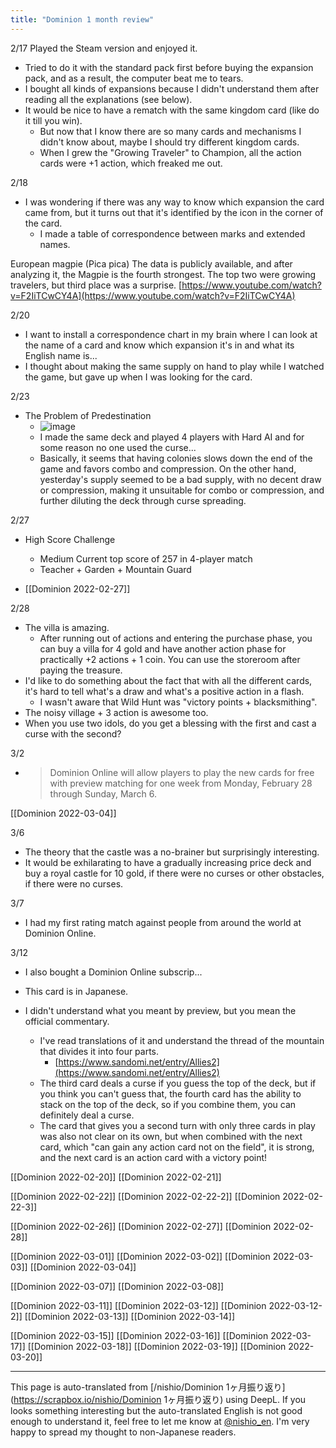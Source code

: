 ```yaml
---
title: "Dominion 1 month review"
---
```


2/17 Played the Steam version and enjoyed it.
- Tried to do it with the standard pack first before buying the expansion pack, and as a result, the computer beat me to tears.
- I bought all kinds of expansions because I didn't understand them after reading all the explanations (see below).
- It would be nice to have a rematch with the same kingdom card (like do it till you win).
    - But now that I know there are so many cards and mechanisms I didn't know about, maybe I should try different kingdom cards.
    - When I grew the "Growing Traveler" to Champion, all the action cards were +1 action, which freaked me out.

2/18
- I was wondering if there was any way to know which expansion the card came from, but it turns out that it's identified by the icon in the corner of the card.
    - I made a table of correspondence between marks and extended names.


European magpie (Pica pica)
The data is publicly available, and after analyzing it, the Magpie is the fourth strongest.
The top two were growing travelers, but third place was a surprise.
[https://www.youtube.com/watch?v=F2IiTCwCY4A](https://www.youtube.com/watch?v=F2IiTCwCY4A)

2/20
- I want to install a correspondence chart in my brain where I can look at the name of a card and know which expansion it's in and what its English name is...
- I thought about making the same supply on hand to play while I watched the game, but gave up when I was looking for the card.

2/23
- The Problem of Predestination
    - ![image](https://gyazo.com/bc720975d14bdcce4f475d2eedb4b44a/thumb/1000)
    - I made the same deck and played 4 players with Hard AI and for some reason no one used the curse...
    - Basically, it seems that having colonies slows down the end of the game and favors combo and compression. On the other hand, yesterday's supply seemed to be a bad supply, with no decent draw or compression, making it unsuitable for combo or compression, and further diluting the deck through curse spreading.

2/27
- High Score Challenge
    - Medium Current top score of 257 in 4-player match
    - Teacher + Garden + Mountain Guard

- [[Dominion 2022-02-27]]

2/28
- The villa is amazing.
    - After running out of actions and entering the purchase phase, you can buy a villa for 4 gold and have another action phase for practically +2 actions + 1 coin. You can use the storeroom after paying the treasure.
- I'd like to do something about the fact that with all the different cards, it's hard to tell what's a draw and what's a positive action in a flash.
    - I wasn't aware that Wild Hunt was "victory points + blacksmithing".
- The noisy village + 3 action is awesome too.
- When you use two idols, do you get a blessing with the first and cast a curse with the second?


3/2
- > Dominion Online will allow players to play the new cards for free with preview matching for one week from Monday, February 28 through Sunday, March 6.

[[Dominion 2022-03-04]]

3/6
- The theory that the castle was a no-brainer but surprisingly interesting.
- It would be exhilarating to have a gradually increasing price deck and buy a royal castle for 10 gold, if there were no curses or other obstacles, if there were no curses.

3/7
- I had my first rating match against people from around the world at Dominion Online.

3/12
- I also bought a Dominion Online subscrip...
- This card is in Japanese.

- I didn't understand what you meant by preview, but you mean the official commentary.
    - I've read translations of it and understand the thread of the mountain that divides it into four parts.
        - [https://www.sandomi.net/entry/Allies2](https://www.sandomi.net/entry/Allies2)
    - The third card deals a curse if you guess the top of the deck, but if you think you can't guess that, the fourth card has the ability to stack on the top of the deck, so if you combine them, you can definitely deal a curse.
    - The card that gives you a second turn with only three cards in play was also not clear on its own, but when combined with the next card, which "can gain any action card not on the field", it is strong, and the next card is an action card with a victory point!

[[Dominion 2022-02-20]]
[[Dominion 2022-02-21]]

[[Dominion 2022-02-22]]
[[Dominion 2022-02-22-2]]
[[Dominion 2022-02-22-3]]

[[Dominion 2022-02-26]]
[[Dominion 2022-02-27]]
[[Dominion 2022-02-28]]

[[Dominion 2022-03-01]]
[[Dominion 2022-03-02]]
[[Dominion 2022-03-03]]
[[Dominion 2022-03-04]]

[[Dominion 2022-03-07]]
[[Dominion 2022-03-08]]

[[Dominion 2022-03-11]]
[[Dominion 2022-03-12]]
[[Dominion 2022-03-12-2]]
[[Dominion 2022-03-13]]
[[Dominion 2022-03-14]]

[[Dominion 2022-03-15]]
[[Dominion 2022-03-16]]
[[Dominion 2022-03-17]]
[[Dominion 2022-03-18]]
[[Dominion 2022-03-19]]
[[Dominion 2022-03-20]]


---
This page is auto-translated from [/nishio/Dominion 1ヶ月振り返り](https://scrapbox.io/nishio/Dominion 1ヶ月振り返り) using DeepL. If you looks something interesting but the auto-translated English is not good enough to understand it, feel free to let me know at [@nishio_en](https://twitter.com/nishio_en). I'm very happy to spread my thought to non-Japanese readers.